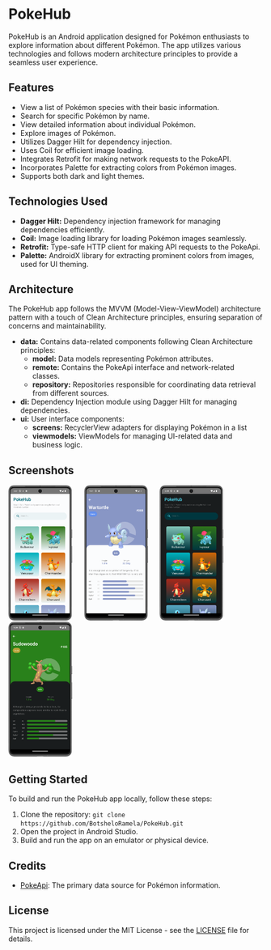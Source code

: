 # PokeHub
PokeHub is an Android application designed for Pokémon enthusiasts to explore information about different Pokémon. The app utilizes various technologies and follows modern architecture principles to provide a seamless user experience.

## Features
- View a list of Pokémon species with their basic information.
- Search for specific Pokémon by name.
- View detailed information about individual Pokémon.
- Explore images of Pokémon.
- Utilizes Dagger Hilt for dependency injection.
- Uses Coil for efficient image loading.
- Integrates Retrofit for making network requests to the PokeAPI.
- Incorporates Palette for extracting colors from Pokémon images.
- Supports both dark and light themes.

## Technologies Used
- **Dagger Hilt:** Dependency injection framework for managing dependencies efficiently.
- **Coil:** Image loading library for loading Pokémon images seamlessly.
- **Retrofit:** Type-safe HTTP client for making API requests to the PokeApi.
- **Palette:** AndroidX library for extracting prominent colors from images, used for UI theming.

## Architecture
The PokeHub app follows the MVVM (Model-View-ViewModel) architecture pattern with a touch of Clean Architecture principles, ensuring separation of concerns and maintainability.

- **data:** Contains data-related components following Clean Architecture principles:
  - **model:** Data models representing Pokémon attributes.
  - **remote:** Contains the PokeApi interface and network-related classes.
  - **repository:** Repositories responsible for coordinating data retrieval from different sources.
- **di:** Dependency Injection module using Dagger Hilt for managing dependencies.
- **ui:** User interface components:
  - **screens:** RecyclerView adapters for displaying Pokémon in a list
  - **viewmodels:** ViewModels for managing UI-related data and business logic.

## Screenshots
<p>
    <img src="screenshots/PokeHub_Light.png" style="max-width: 25%; height: auto;" alt="Screenshot 1"/>&nbsp;&nbsp;&nbsp;&nbsp;&nbsp; 
    <img src="screenshots/PokeHub_PokeInfo_Light.png" style="max-width: 25%; height: auto;" alt="Screenshot 2"/>&nbsp;&nbsp;&nbsp;&nbsp;&nbsp; 
    <img src="screenshots/PokeHub_Dark.png" style="max-width: 25%; height: auto;" alt="Screenshot 3"/>&nbsp;&nbsp;&nbsp;&nbsp;&nbsp; 
    <img src="screenshots/PokeHub_PokeInfo_Dark.png" style="max-width: 25%; height: auto;" alt="Screenshot 4"/>
</p>


## Getting Started
To build and run the PokeHub app locally, follow these steps:

1. Clone the repository: `git clone https://github.com/BotsheloRamela/PokeHub.git`
2. Open the project in Android Studio.
3. Build and run the app on an emulator or physical device.

## Credits
- [PokeApi](https://pokeapi.co/): The primary data source for Pokémon information.

## License
This project is licensed under the MIT License - see the [LICENSE](LICENSE) file for details.

